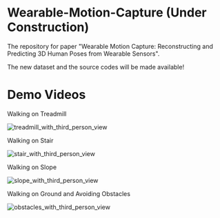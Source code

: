 # Wearable-Motion-Capture (Under Construction)

The repository for paper "Wearable Motion Capture: Reconstructing and Predicting 3D Human Poses from Wearable Sensors".

The new dataset and the source codes will be made available!

# Demo Videos

Walking on Treadmill

![treadmill_with_third_person_view](https://user-images.githubusercontent.com/59179258/135166324-299ab348-892a-45f4-8f18-b1c5e45c6abe.gif)

Walking on Stair

![stair_with_third_person_view](https://user-images.githubusercontent.com/59179258/135166578-9d38adc3-856e-4ba5-b68f-7f77a41848ab.gif)

Walking on Slope

![slope_with_third_person_view](https://user-images.githubusercontent.com/59179258/135167401-7d31e58f-c331-44b7-a5c0-e4bda485bc02.gif)

Walking on Ground and Avoiding Obstacles

![obstacles_with_third_person_view](https://user-images.githubusercontent.com/59179258/135167429-92b11cd0-feaa-452e-841a-e414b59c67de.gif)
